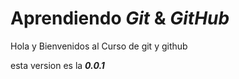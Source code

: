 # Aprendiendo _Git_ & _GitHub_

Hola y Bienvenidos al Curso de git y github

esta version es la ***0.0.1***